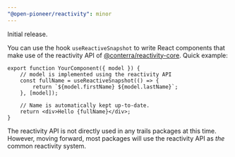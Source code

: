 ```yaml
---
"@open-pioneer/reactivity": minor
---
```


Initial release.

You can use the hook `useReactiveSnapshot` to write React components that make use of the reactivity API of [@conterra/reactivity-core](https://www.npmjs.com/package/@conterra/reactivity-core).
Quick example:

```tsx
export function YourComponent({ model }) {
    // model is implemented using the reactivity API
    const fullName = useReactiveSnapshot(() => {
        return `${model.firstName} ${model.lastName}`;
    }, [model]);

    // Name is automatically kept up-to-date.
    return <div>Hello {fullName}</div>;
}
```

The reactivity API is not directly used in any trails packages at this time.
However, moving forward, most packages will use the reactivity API as _the_ common reactivity system.
